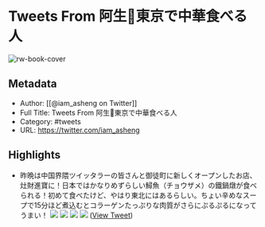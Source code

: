 # Tweets From 阿生🥘東京で中華食べる人

![rw-book-cover](https://pbs.twimg.com/profile_images/1020732741023698944/qk5zonDZ.jpg)

## Metadata
- Author: [[@iam_asheng on Twitter]]
- Full Title: Tweets From 阿生🥘東京で中華食べる人
- Category: #tweets
- URL: https://twitter.com/iam_asheng

## Highlights
- 昨晩は中国界隈ツイッタラーの皆さんと御徒町に新しくオープンしたお店、灶財進寶に！日本ではかなりめずらしい鱘魚（チョウザメ）の鐵鍋燉が食べられる！初めて食べたけど、やはり東北にはあるらしい。ちょい辛めなスープで15分ほど煮込むとコラーゲンたっぷりな肉質がさらにぷるぷるになってうまい！ 
  ![](https://pbs.twimg.com/media/Gq_dfSSXgAAYJPC.jpg) 
  ![](https://pbs.twimg.com/media/Gq_dfSIXYAAxMRs.jpg) 
  ![](https://pbs.twimg.com/media/Gq_dfRtaAAMqwBF.jpg) 
  ![](https://pbs.twimg.com/media/Gq_dfSLXEAAqEmE.jpg) ([View Tweet](https://twitter.com/iam_asheng/status/1922999105715880317))
